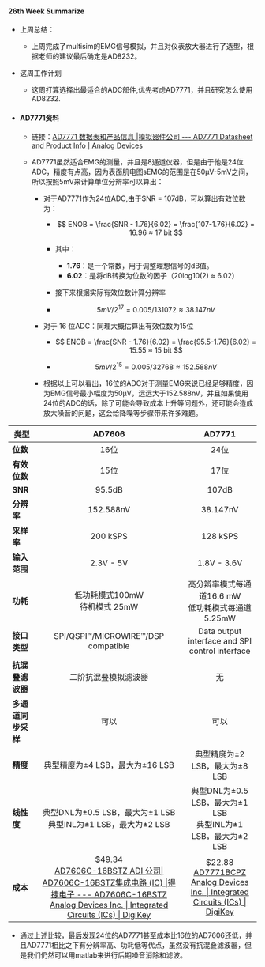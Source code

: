 #### 26th Week Summarize

- 上周总结：

  - 上周完成了multisim的EMG信号模拟，并且对仪表放大器进行了选型，根据老师的建议最后确定是AD8232。

- 这周工作计划

  - 这周打算选择出最适合的ADC部件,优先考虑AD7771，并且研究怎么使用AD8232.

- #### AD7771资料

  - 链接：[AD7771 数据表和产品信息 |模拟器件公司 --- AD7771 Datasheet and Product Info | Analog Devices](https://www.analog.com/en/products/ad7771.html)

  - AD7771虽然适合EMG的测量，并且是8通道仪器，但是由于他是24位ADC，精度有点高，因为表面肌电图sEMG的范围是在50μV-5mV之间，所以按照5mV来计算单位分辨率可以算出：

    - 对于AD7771作为24位ADC,由于SNR = 107dB，可以算出有效位数为：

      

      - $$
        ENOB =  \frac{SNR - 1.76}{6.02} = \frac{107-1.76}{6.02} = 16.96 ≈ 17 bit
        $$

      - 其中：

        - **1.76**：是一个常数，用于调整理想信号的dB值。
        - **6.02**：是将dB转换为位数的因子（20log10(2) ≈ 6.02）

      - 接下来根据实际有效位数计算分辨率

      - $$
        5mV / 2^{17} = 0.005 / 131072 ≈ 38.147 nV
        $$

    - 对于 16 位ADC：同理大概估算出有效位数为15位

      - $$
      ENOB =  \frac{SNR - 1.76}{6.02} = \frac{95.5-1.76}{6.02} = 15.55 ≈ 15 bit
        $$
  
        
      
      - $$
        5mV / 2^{15} = 0.005 / 32768 ≈ 152.588 nV
        $$
      
    - 根据以上可以看出，16位的ADC对于测量EMG来说已经足够精度，因为EMG信号最小幅度为50μV，远远大于152.588nV，并且如果使用24位的ADC的话，除了可能会导致成本上升等问题外，还可能会造成放大噪音的问题，这会给降噪等步骤带来许多难题。

| 类型               |                            AD7606                            |                            AD7771                            |
| ------------------ | :----------------------------------------------------------: | :----------------------------------------------------------: |
| **位数**           |                             16位                             |                             24位                             |
| **有效位数**       |                             15位                             |                             17位                             |
| **SNR**            |                            95.5dB                            |                            107dB                             |
| **分辨率**         |                          152.588nV                           |                           38.147nV                           |
| **采样率**         |                           200 kSPS                           |                           128 kSPS                           |
| **输入范围**       |                          2.3V - 5V                           |                         1.8V - 3.6V                          |
| **功耗**           |              低功耗模式100mW<br />待机模式 25mW              |   高分辨率模式每通道16.6 mW <br />低功耗模式每通道 5.25mW    |
| **接口类型**       |             SPI/QSPI™/MICROWIRE™/DSP compatible              |       Data output interface and SPI control interface        |
| **抗混叠滤波器**   |                     二阶抗混叠模拟滤波器                     |                              无                              |
| **多通道同步采样** |                             可以                             |                             可以                             |
| **精度**           |               典型精度为±4 LSB，最大为±16 LSB                |                典型精度为±2 LSB，最大为±8 LSB                |
| **线性度**         | 典型DNL为±0.5 LSB，最大为±1 LSB <br />典型INL为±1 LSB，最大为±2 LSB | 典型DNL为±0.5 LSB，最大为±1 LSB<br />典型INL为±1 LSB，最大为±2 LSB |
| **成本**           | $49.34<br />[AD7606C-16BSTZ ADI 公司\| AD7606C-16BSTZ集成电路 (IC) \|得捷电子 --- AD7606C-16BSTZ Analog Devices Inc. \| Integrated Circuits (ICs) \| DigiKey](https://www.digikey.com/en/products/detail/analog-devices-inc/AD7606C-16BSTZ/13918940) | $22.88<br />[AD7771BCPZ Analog Devices Inc. \| Integrated Circuits (ICs) \| DigiKey](https://www.digikey.com/en/products/detail/analog-devices-inc/AD7771BCPZ/7649198) |

- 通过上述比较，最后发现24位的AD7771甚至成本比16位的AD7606还低，并且AD7771相比之下有分辨率高、功耗低等优点，虽然没有抗混叠滤波器，但是我们仍然可以用matlab来进行后期噪音消除和滤波。

